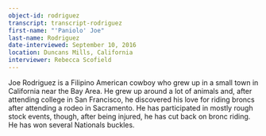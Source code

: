 ```yaml
---
object-id: rodriguez    
transcript: transcript-rodriguez  
first-name: "'Paniolo' Joe"
last-name: Rodriguez
date-interviewed: September 10, 2016
location: Duncans Mills, California
interviewer: Rebecca Scofield
---
```

Joe Rodriguez is a Filipino American cowboy who grew up in a small town in California near the Bay Area. He grew up around a lot of animals and, after attending college in San Francisco, he discovered his love for riding broncs after attending a rodeo in Sacramento. He has participated in mostly rough stock events, though, after being injured, he has cut back on bronc riding. He has won several Nationals buckles. 